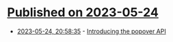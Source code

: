 # [Published on 2023-05-24](index.md)

* [2023-05-24, 20:58:35](https://lobste.rs/s/merhcs/introducing_popover_api) - [Introducing the popover API](https://developer.chrome.com/blog/introducing-popover-api/)
